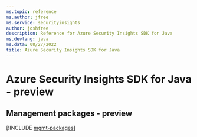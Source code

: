 ```yaml
---
ms.topic: reference
ms.author: jfree
ms.service: securityinsights
author: joshfree
description: Reference for Azure Security Insights SDK for Java
ms.devlang: java
ms.data: 08/27/2022
title: Azure Security Insights SDK for Java
---
```

# Azure Security Insights SDK for Java - preview

## Management packages - preview
[!INCLUDE [mgmt-packages](security-insights-mgmt-index.md)]